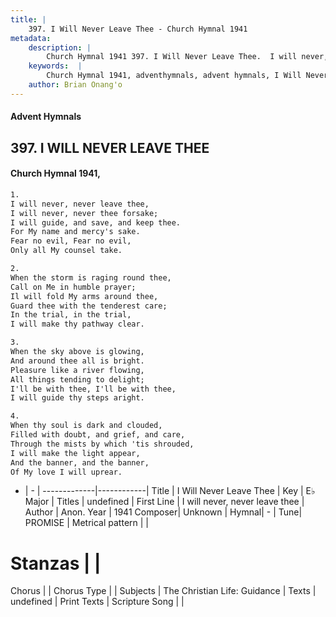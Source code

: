 ```yaml
---
title: |
    397. I Will Never Leave Thee - Church Hymnal 1941
metadata:
    description: |
        Church Hymnal 1941 397. I Will Never Leave Thee.  I will never, never leave thee,  I will never, never thee forsake;  I will guide, and save, and keep thee.  For My name and mercy's sake.  Fear no evil, Fear no evil,  Only all My counsel take. 
    keywords:  |
        Church Hymnal 1941, adventhymnals, advent hymnals, I Will Never Leave Thee, I will never, never leave thee. 
    author: Brian Onang'o
---
```


#### Advent Hymnals
## 397. I WILL NEVER LEAVE THEE
####  Church Hymnal 1941,

```txt
1.
I will never, never leave thee, 
I will never, never thee forsake; 
I will guide, and save, and keep thee. 
For My name and mercy's sake. 
Fear no evil, Fear no evil, 
Only all My counsel take. 

2.
When the storm is raging round thee, 
Call on Me in humble prayer; 
Il will fold My arms around thee, 
Guard thee with the tenderest care; 
In the trial, in the trial, 
I will make thy pathway clear. 

3.
When the sky above is glowing, 
And around thee all is bright. 
Pleasure like a river flowing, 
All things tending to delight; 
I'll be with thee, I'll be with thee, 
I will guide thy steps aright. 

4.
When thy soul is dark and clouded, 
Filled with doubt, and grief, and care, 
Through the mists by which 'tis shrouded, 
I will make the light appear, 
And the banner, and the banner, 
Of My love I will uprear.

```

- |   -  |
-------------|------------|
Title | I Will Never Leave Thee |
Key | E♭ Major |
Titles | undefined |
First Line | I will never, never leave thee |
Author | Anon.
Year | 1941
Composer| Unknown |
Hymnal|  - |
Tune| PROMISE |
Metrical pattern | |
# Stanzas |  |
Chorus |  |
Chorus Type |  |
Subjects | The Christian Life: Guidance |
Texts | undefined |
Print Texts | 
Scripture Song |  |
    
